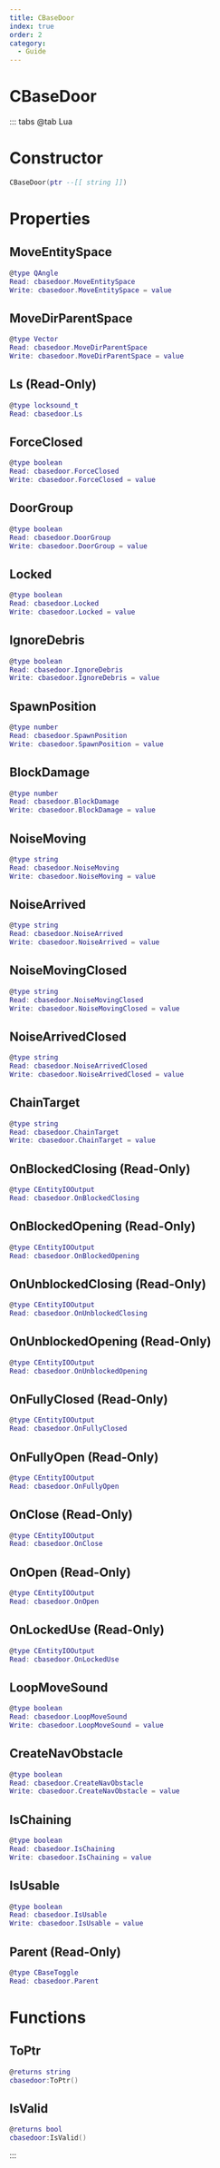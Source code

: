 ```yaml
---
title: CBaseDoor
index: true
order: 2
category:
  - Guide
---
```


# CBaseDoor

::: tabs
@tab Lua
# Constructor
```lua
CBaseDoor(ptr --[[ string ]])
```
# Properties
## MoveEntitySpace 
```lua
@type QAngle
Read: cbasedoor.MoveEntitySpace
Write: cbasedoor.MoveEntitySpace = value
```
## MoveDirParentSpace 
```lua
@type Vector
Read: cbasedoor.MoveDirParentSpace
Write: cbasedoor.MoveDirParentSpace = value
```
## Ls (Read-Only)
```lua
@type locksound_t
Read: cbasedoor.Ls
```
## ForceClosed 
```lua
@type boolean
Read: cbasedoor.ForceClosed
Write: cbasedoor.ForceClosed = value
```
## DoorGroup 
```lua
@type boolean
Read: cbasedoor.DoorGroup
Write: cbasedoor.DoorGroup = value
```
## Locked 
```lua
@type boolean
Read: cbasedoor.Locked
Write: cbasedoor.Locked = value
```
## IgnoreDebris 
```lua
@type boolean
Read: cbasedoor.IgnoreDebris
Write: cbasedoor.IgnoreDebris = value
```
## SpawnPosition 
```lua
@type number
Read: cbasedoor.SpawnPosition
Write: cbasedoor.SpawnPosition = value
```
## BlockDamage 
```lua
@type number
Read: cbasedoor.BlockDamage
Write: cbasedoor.BlockDamage = value
```
## NoiseMoving 
```lua
@type string
Read: cbasedoor.NoiseMoving
Write: cbasedoor.NoiseMoving = value
```
## NoiseArrived 
```lua
@type string
Read: cbasedoor.NoiseArrived
Write: cbasedoor.NoiseArrived = value
```
## NoiseMovingClosed 
```lua
@type string
Read: cbasedoor.NoiseMovingClosed
Write: cbasedoor.NoiseMovingClosed = value
```
## NoiseArrivedClosed 
```lua
@type string
Read: cbasedoor.NoiseArrivedClosed
Write: cbasedoor.NoiseArrivedClosed = value
```
## ChainTarget 
```lua
@type string
Read: cbasedoor.ChainTarget
Write: cbasedoor.ChainTarget = value
```
## OnBlockedClosing (Read-Only)
```lua
@type CEntityIOOutput
Read: cbasedoor.OnBlockedClosing
```
## OnBlockedOpening (Read-Only)
```lua
@type CEntityIOOutput
Read: cbasedoor.OnBlockedOpening
```
## OnUnblockedClosing (Read-Only)
```lua
@type CEntityIOOutput
Read: cbasedoor.OnUnblockedClosing
```
## OnUnblockedOpening (Read-Only)
```lua
@type CEntityIOOutput
Read: cbasedoor.OnUnblockedOpening
```
## OnFullyClosed (Read-Only)
```lua
@type CEntityIOOutput
Read: cbasedoor.OnFullyClosed
```
## OnFullyOpen (Read-Only)
```lua
@type CEntityIOOutput
Read: cbasedoor.OnFullyOpen
```
## OnClose (Read-Only)
```lua
@type CEntityIOOutput
Read: cbasedoor.OnClose
```
## OnOpen (Read-Only)
```lua
@type CEntityIOOutput
Read: cbasedoor.OnOpen
```
## OnLockedUse (Read-Only)
```lua
@type CEntityIOOutput
Read: cbasedoor.OnLockedUse
```
## LoopMoveSound 
```lua
@type boolean
Read: cbasedoor.LoopMoveSound
Write: cbasedoor.LoopMoveSound = value
```
## CreateNavObstacle 
```lua
@type boolean
Read: cbasedoor.CreateNavObstacle
Write: cbasedoor.CreateNavObstacle = value
```
## IsChaining 
```lua
@type boolean
Read: cbasedoor.IsChaining
Write: cbasedoor.IsChaining = value
```
## IsUsable 
```lua
@type boolean
Read: cbasedoor.IsUsable
Write: cbasedoor.IsUsable = value
```
## Parent (Read-Only)
```lua
@type CBaseToggle
Read: cbasedoor.Parent
```
# Functions
## ToPtr
```lua
@returns string
cbasedoor:ToPtr()
```
## IsValid
```lua
@returns bool
cbasedoor:IsValid()
```

:::